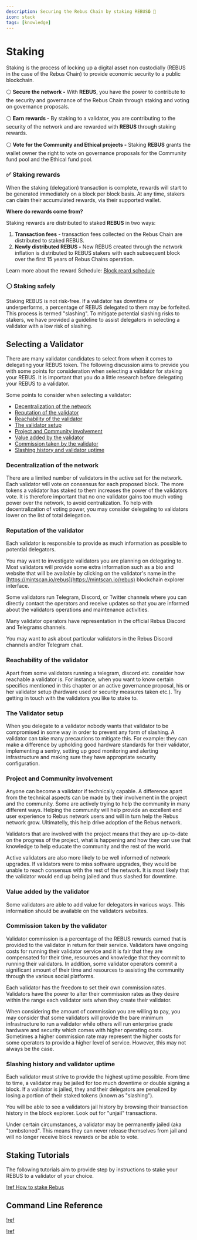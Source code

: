 ```yaml
---
description: Securing the Rebus Chain by staking REBUS🔒 🔑
icon: stack
tags: [knowledge]
---
```


# Staking

Staking is the process of locking up a digital asset non custodially (REBUS in the case of the Rebus Chain) to provide economic security to a public blockchain.

⚪️ **Secure the network -** With **REBUS**, you have the power to contribute to the security and governance of the Rebus Chain through staking and voting on governance proposals.

⚪️ **Earn rewards -** By staking to a validator, you are contributing to the security of the network and are rewarded with **REBUS** through staking rewards.

⚪️ **Vote for the Community and Ethical projects -** Staking **REBUS** grants the wallet owner the right to vote on governance proposals for the Community fund pool and the Ethical fund pool.

### ✅ **Staking rewards**

When the staking (delegation) transaction is complete, rewards will start to be generated immediately on a block per block basis. At any time, stakers can claim their accumulated rewards, via their supported wallet.

**Where do rewards come from?**

Staking rewards are distributed to staked **REBUS** in two ways:

1. **Transaction fees** - transaction fees collected on the Rebus Chain are distributed to staked REBUS.
2. **Newly distributed REBUS -** New REBUS created through the network inflation is distributed to REBUS stakers with each subsequent block over the first 15 years of  Rebus Chains operation.

Learn more about the reward Schedule: [Block reard schedule](/rebus/economic-overview/block-reward-schedule)

### ⚪️ **Staking safely**

Staking REBUS is not risk-free. If a validator has downtime or underperforms, a percentage of REBUS delegated to them may be forfeited. This process is termed "slashing". To mitigate potential slashing risks to stakers, we have provided a guideline to assist delegators in selecting a validator with a low risk of slashing.

## Selecting a Validator

There are many validator candidates to select from when it comes to delegating your REBUS token. The following discussion aims to provide you with some points for consideration when selecting a validator for staking your REBUS. It is important that you do a little research before delegating your REBUS to a validator.

Some points to consider when selecting a validator:

* [Decentralization of the network](./#decentralization-of-the-network)
* [Reputation of the validator](./#reputation-of-the-validator)
* [Reachability of the validator](./#reachability-of-the-validator)
* [The validator setup](./#The-validator-setup)
* [Project and Community involvement](./#project-and-community-involvement)
* [Value added by the validator](./#value-added-by-the-validator)
* [Commission taken by the validator](./#commission-taken-by-the-validator)
* [Slashing history and validator uptime](./#slashing-history-and-validator-uptime)

### Decentralization of the network

There are a limited number of validators in the active set for the network. Each validator will vote on consensus for each proposed block. The more tokens a validator has staked to them increases the power of the validators vote. It is therefore important that no one validator gains too much voting power over the network, to avoid centralization. To help with decentralization of voting power, you may consider delegating to validators lower on the list of total delegation.

### Reputation of the validator

Each validator is responsible to provide as much information as possible to potential delegators.

You may want to investigate validators you are planning on delegating to. Most validators will provide some extra information such as a bio and website that will be available by clicking on the validator's name in the [https://mintscan.io/rebus](https://mintscan.io/rebus) blockchain explorer interface.

Some validators run Telegram, Discord, or Twitter channels where you can directly contact the operators and receive updates so that you are informed about the validators operations and maintenance activities.

Many validator operators have representation in the official Rebus Discord and Telegrams channels.

You may want to ask about particular validators in the Rebus Discord channels and/or Telegram chat.

### Reachability of the validator

Apart from some validators running a telegram, discord etc. consider how reachable a validator is. For instance, when you want to know certain specifics mentioned in this chapter or an active governance proposal, his or her validator setup (hardware used or security measures taken etc.). Try getting in touch with the validators you like to stake to.

### The Validator setup

When you delegate to a validator nobody wants that validator to be compromised in some way in order to prevent any form of slashing. A validator can take many precautions to mitigate this. For example: they can make a difference by upholding good hardware standards for their validator, implementing a sentry, setting up good monitoring and alerting infrastructure and making sure they have appropriate security configuration.

### Project and Community involvement

Anyone can become a validator if technically capable. A difference apart from the technical aspects can be made by their involvement in the project and the community. Some are actively trying to help the community in many different ways. Helping the community will help provide an excellent end user experience to Rebus network users and will in turn help the Rebus network grow. Ultimatelly, this help drive adoption of the Rebus network.

Validators that are involved with the project means that they are up-to-date on the progress of the project, what is happening and how they can use that knowledge to help educate the community and the rest of the world.

Active validators are also more likely to be well informed of network upgrades. If validators were to miss software upgrades, they would be unable to reach consensus with the rest of the network. It is most likely that the validator would end up being jailed and thus slashed for downtime.

<!-- TODO add back URL for list of validators 
A list of active Rebus Chain contributors is maintained [here](broken-reference). 
-->
### Value added by the validator

Some validators are able to add value for delegators in various ways. This information should be available on the validators websites.

### Commission taken by the validator

Validator commission is a percentage of the REBUS rewards earned that is provided to the validator in return for their service. Validators have ongoing costs for running their validator service and it is fair that they are compensated for their time, resources and knowledge that they commit to running their validators. In addition, some validator operators commit a significant amount of their time and resources to assisting the community through the various social platforms.

Each validator has the freedom to set their own commission rates. Validators have the power to alter their commission rates as they desire within the range each validator sets when they create their validator.

When considering the amount of commission you are willing to pay, you may consider that some validators will provide the bare minimum infrastructure to run a validator while others will run enterprise grade hardware and security which comes with higher operating costs. Sometimes a higher commission rate may represent the higher costs for some operators to provide a higher level of service. However, this may not always be the case.

### Slashing history and validator uptime

Each validator must strive to provide the highest uptime possible. From time to time, a validator may be jailed for too much downtime or double signing a block. If a validator is jailed, they and their delegators are penalized by losing a portion of their staked tokens (known as "slashing").

You will be able to see a validators jail history by browsing their transaction history in the block explorer. Look out for "unjail" transactions.

Under certain circumstances, a validator may be permanently jailed (aka "tombstoned". This means they can never release themselves from jail and will no longer receive block rewards or be able to vote.

## Staking Tutorials

The following tutorials aim to provide step by instructions to stake your REBUS to a validator of your choice.

[!ref How to stake Rebus](staking-rebus.md)

## Command Line Reference

[!ref](../../cli/modules/staking.md)

[!ref](../../cli/modules/distribution.md)
